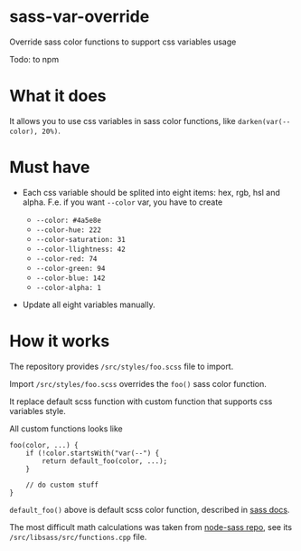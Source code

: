 # sass-var-override
Override sass color functions to support css variables usage

Todo: to npm

# What it does

It allows you to use css variables in sass color functions, like `darken(var(--color), 20%)`.

# Must have
- Each css variable should be splited into eight items: hex, rgb, hsl and alpha. F.e. if you want `--color` var, you have to create

    - `--color: #4a5e8e`
    - `--color-hue: 222`
    - `--color-saturation: 31`
    - `--color-llightness: 42`
    - `--color-red: 74`
    - `--color-green: 94`
    - `--color-blue: 142`
    - `--color-alpha: 1`

- Update all eight variables manually.

# How it works

The repository provides `/src/styles/foo.scss` file to import.

Import `/src/styles/foo.scss` overrides the `foo()` sass color function. 

It replace default scss function with custom function that supports css variables style.

All custom functions looks like
```
foo(color, ...) {
    if (!color.startsWith("var(--") {
        return default_foo(color, ...);
    }

    // do custom stuff
}
```

`default_foo()` above is default scss color function, described in [sass docs](http://www.sass-lang.com/documentation/modules/color).

The most difficult math calculations was taken from [node-sass repo](https://github.com/sass/node-sass), see its `/src/libsass/src/functions.cpp` file.
